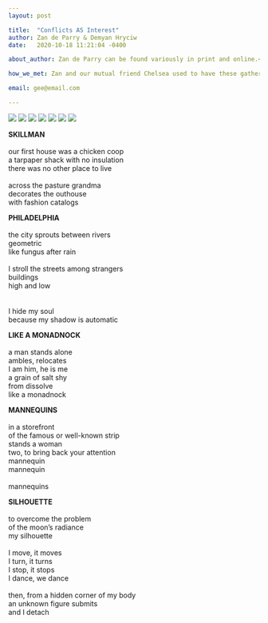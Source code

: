 ```yaml
---
layout: post

title:  "Conflicts AS Interest"
author: Zan de Parry & Demyan Hryciw
date:   2020-10-18 11:21:04 -0400

about_author: Zan de Parry can be found variously in print and online.<br><br>Demyan Hryciw is a member of PLAST, National Scouting Organization of Ukraine. He has led scout camps in Ukraine, Germany, Canada, and across the United States. His professional engagements center on public land advocacy, community development, and outdoor recreation.

how_we_met: Zan and our mutual friend Chelsea used to have these gatherings called PP Party at their house in South Philly back when we gathered inside/in person/in groups, and I distinctly remember a performance given by Zan last winter at the foot of the staircase that was one of the best readings of a poem I’d heard. Me and Wilmer used to drink fancy cocktails Zan made at a bar downtown, which I miss.

email: gee@email.com

---
```


<img src="/zan/image1.jpg">

<img src="/zan/image2.png">

<img src="/zan/image3.png">

<img src="/zan/image4.png">

<img src="/zan/image6.png">

<img src="/zan/image7.png">

<img src="/zan/image8.png">

**SKILLMAN**  
<br>
our first house was a chicken coop  
a tarpaper shack with no insulation  
there was no other place to live
<br>  
across the pasture grandma  
decorates the outhouse  
with fashion catalogs

**PHILADELPHIA**  
<br>
the city sprouts between rivers  
geometric  
like fungus after rain  
<br>
I stroll the streets among strangers  
buildings  
high and low  
<br>  
I hide my soul  
because my shadow is automatic

**LIKE A MONADNOCK**  
<br>
a man stands alone  
ambles, relocates  
I am him, he is me  
a grain of salt shy  
from dissolve  
like a monadnock

**MANNEQUINS**  
<br>
in a storefront  
of the famous or well-known strip  
stands a woman  
two, to bring back your attention  
mannequin  
mannequin  
<br>
mannequins  

**SILHOUETTE**  
<br>
to overcome the problem  
of the moon’s radiance  
my silhouette  
<br>
I move, it moves  
I turn, it turns  
I stop, it stops  
I dance, we dance  
<br>
then, from a hidden corner of my body  
an unknown figure submits  
and I detach  